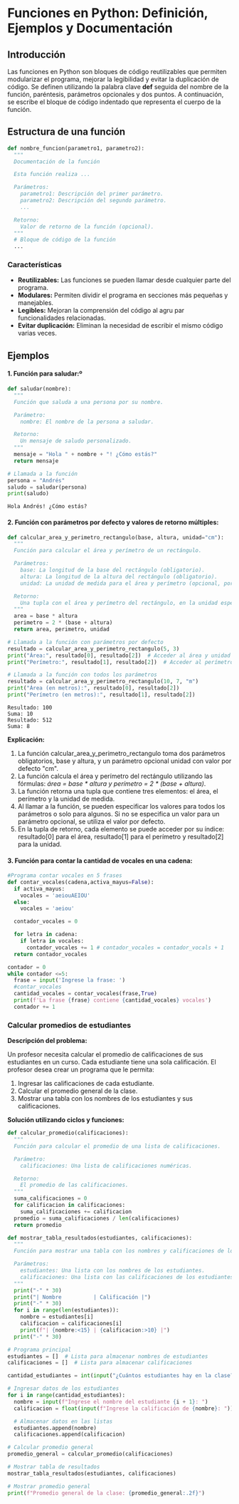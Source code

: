 # Funciones en Python: Definición, Ejemplos y Documentación

## Introducción
Las funciones en Python son bloques de código reutilizables que permiten modularizar el programa, mejorar la legibilidad y evitar la duplicación de código. Se definen utilizando la palabra clave **def** seguida del nombre de la función, paréntesis, parámetros opcionales y dos puntos. A continuación, se escribe el bloque de código indentado que representa el cuerpo de la función.

## Estructura de una función


```python
def nombre_funcion(parametro1, parametro2):
  """
  Documentación de la función

  Esta función realiza ...

  Parámetros:
    parametro1: Descripción del primer parámetro.
    parametro2: Descripción del segundo parámetro.
    ...

  Retorno:
    Valor de retorno de la función (opcional).
  """
  # Bloque de código de la función
  ...
```

### Características
- **Reutilizables:** Las funciones se pueden llamar desde cualquier parte del programa.
- **Modulares:** Permiten dividir el programa en secciones más pequeñas y manejables.
- **Legibles:** Mejoran la comprensión del código al agru
par funcionalidades relacionadas.
- **Evitar duplicación:** Eliminan la necesidad de escribir el mismo código varias veces.

## Ejemplos

#### 1. Función para saludar:º


```python
def saludar(nombre):
  """
  Función que saluda a una persona por su nombre.

  Parámetro:
    nombre: El nombre de la persona a saludar.

  Retorno:
    Un mensaje de saludo personalizado.
  """
  mensaje = "Hola " + nombre + "! ¿Cómo estás?"
  return mensaje

# Llamada a la función
persona = "Andrés"
saludo = saludar(persona)
print(saludo)
```

    Hola Andrés! ¿Cómo estás?
    

#### 2. Función con parámetros por defecto y valores de retorno múltiples:


```python
def calcular_area_y_perimetro_rectangulo(base, altura, unidad="cm"):
  """
  Función para calcular el área y perímetro de un rectángulo.

  Parámetros:
    base: La longitud de la base del rectángulo (obligatorio).
    altura: La longitud de la altura del rectángulo (obligatorio).
    unidad: La unidad de medida para el área y perímetro (opcional, por defecto "cm").

  Retorno:
    Una tupla con el área y perímetro del rectángulo, en la unidad especificada.
  """
  area = base * altura
  perimetro = 2 * (base + altura)
  return area, perimetro, unidad

# Llamada a la función con parámetros por defecto
resultado = calcular_area_y_perimetro_rectangulo(5, 3)
print("Área:", resultado[0], resultado[2])  # Acceder al área y unidad
print("Perímetro:", resultado[1], resultado[2])  # Acceder al perímetro y unidad

# Llamada a la función con todos los parámetros
resultado = calcular_area_y_perimetro_rectangulo(10, 7, "m")
print("Área (en metros):", resultado[0], resultado[2])
print("Perímetro (en metros):", resultado[1], resultado[2])
```

    Resultado: 100
    Suma: 10
    Resultado: 512
    Suma: 8
    

**Explicación:**

1. La función calcular_area_y_perimetro_rectangulo toma dos parámetros obligatorios, base y altura, y un parámetro opcional unidad con valor por defecto "cm".
2. La función calcula el área y perímetro del rectángulo utilizando las fórmulas:
*área = base * altura y perímetro = 2 * (base + altura)*.
3. La función retorna una tupla que contiene tres elementos: el área, el perímetro y la unidad de medida.
4. Al llamar a la función, se pueden especificar los valores para todos los parámetros o solo para algunos. Si no se especifica un valor para un parámetro opcional, se utiliza el valor por defecto.
5. En la tupla de retorno, cada elemento se puede acceder por su índice: resultado[0] para el área, resultado[1] para el perímetro y resultado[2] para la unidad.

#### 3. Función para contar la cantidad de vocales en una cadena:


```python
#Programa contar vocales en 5 frases
def contar_vocales(cadena,activa_mayus=False):
  if activa_mayus:
    vocales = 'aeiouAEIOU'
  else:
    vocales = 'aeiou'

  contador_vocales = 0

  for letra in cadena:
    if letra in vocales:
      contador_vocales += 1 # contador_vocales = contador_vocals + 1
  return contador_vocales

contador = 0
while contador <=5:
  frase = input('Ingrese la frase: ')
  #contar_vocales
  cantidad_vocales = contar_vocales(frase,True)
  print(f'La frase {frase} contiene {cantidad_vocales} vocales')
  contador += 1
```

### Calcular promedios de estudiantes
**Descripción del problema:**

Un profesor necesita calcular el promedio de calificaciones de sus estudiantes en un curso. Cada estudiante tiene una sola calificación. El profesor desea crear un programa que le permita:

1. Ingresar las calificaciones de cada estudiante.
2. Calcular el promedio general de la clase.
3. Mostrar una tabla con los nombres de los estudiantes y sus calificaciones.


**Solución utilizando ciclos y funciones:**


```python
def calcular_promedio(calificaciones):
  """
  Función para calcular el promedio de una lista de calificaciones.

  Parámetro:
    calificaciones: Una lista de calificaciones numéricas.

  Retorno:
    El promedio de las calificaciones.
  """
  suma_calificaciones = 0
  for calificacion in calificaciones:
    suma_calificaciones += calificacion
  promedio = suma_calificaciones / len(calificaciones)
  return promedio

def mostrar_tabla_resultados(estudiantes, calificaciones):
  """
  Función para mostrar una tabla con los nombres y calificaciones de los estudiantes.

  Parámetros:
    estudiantes: Una lista con los nombres de los estudiantes.
    calificaciones: Una lista con las calificaciones de los estudiantes.
  """
  print("-" * 30)
  print("| Nombre          | Calificación |")
  print("-" * 30)
  for i in range(len(estudiantes)):
    nombre = estudiantes[i]
    calificacion = calificaciones[i]
    print(f"| {nombre:<15} | {calificacion:>10} |")
  print("-" * 30)

# Programa principal
estudiantes = []  # Lista para almacenar nombres de estudiantes
calificaciones = []  # Lista para almacenar calificaciones

cantidad_estudiantes = int(input("¿Cuántos estudiantes hay en la clase? "))

# Ingresar datos de los estudiantes
for i in range(cantidad_estudiantes):
  nombre = input(f"Ingrese el nombre del estudiante {i + 1}: ")
  calificacion = float(input(f"Ingrese la calificación de {nombre}: "))

  # Almacenar datos en las listas
  estudiantes.append(nombre)
  calificaciones.append(calificacion)

# Calcular promedio general
promedio_general = calcular_promedio(calificaciones)

# Mostrar tabla de resultados
mostrar_tabla_resultados(estudiantes, calificaciones)

# Mostrar promedio general
print(f"Promedio general de la clase: {promedio_general:.2f}")
```
